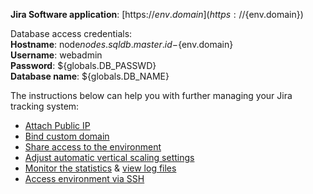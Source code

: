 **Jira Software application**: [https://${env.domain}](https://${env.domain})  

Database access credentials:    
  **Hostname**: node${nodes.sqldb.master.id}-${env.domain}  
  **Username**: webadmin  
  **Password**: ${globals.DB_PASSWD}  
  **Database name**: ${globals.DB_NAME}  

The instructions below can help you with further managing your Jira tracking system:

* [Attach Public IP](https://docs.jelastic.com/public-ip)
* [Bind custom domain](https://docs.jelastic.com/custom-domains/#configure-dns)
* [Share access to the environment](http://docs.jelastic.com/share-environment)
* [Adjust automatic vertical scaling settings](http://docs.jelastic.com/automatic-vertical-scaling)
* [Monitor the statistics](http://docs.jelastic.com/view-app-statistics) & [view log files](https://docs.jelastic.com/view-log-files)
* [Access environment via SSH](https://docs.jelastic.com/ssh-access)
